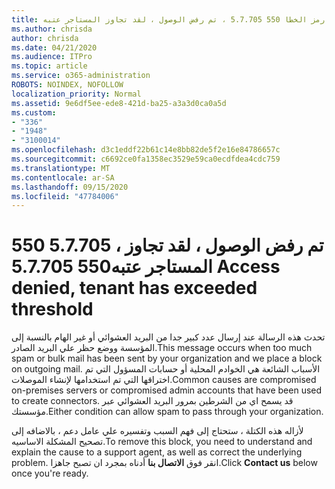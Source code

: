 ```yaml
---
title: رمز الخطا 550 5.7.705 ، تم رفض الوصول ، لقد تجاوز المستاجر عتبه
ms.author: chrisda
author: chrisda
ms.date: 04/21/2020
ms.audience: ITPro
ms.topic: article
ms.service: o365-administration
ROBOTS: NOINDEX, NOFOLLOW
localization_priority: Normal
ms.assetid: 9e6df5ee-ede8-421d-ba25-a3a3d0ca0a5d
ms.custom:
- "336"
- "1948"
- "3100014"
ms.openlocfilehash: d3c1eddf22b61c14e8bb82de5f2e16e84786657c
ms.sourcegitcommit: c6692ce0fa1358ec3529e59ca0ecdfdea4cdc759
ms.translationtype: MT
ms.contentlocale: ar-SA
ms.lasthandoff: 09/15/2020
ms.locfileid: "47784006"
---
```

# <a name="550-57705-access-denied-tenant-has-exceeded-threshold"></a><span data-ttu-id="a086f-102">550 5.7.705 ، تم رفض الوصول ، لقد تجاوز المستاجر عتبه</span><span class="sxs-lookup"><span data-stu-id="a086f-102">550 5.7.705 Access denied, tenant has exceeded threshold</span></span>

<span data-ttu-id="a086f-103">تحدث هذه الرسالة عند إرسال عدد كبير جدا من البريد العشوائي أو غير الهام بالنسبة إلى المؤسسة ووضع حظر علي البريد الصادر.</span><span class="sxs-lookup"><span data-stu-id="a086f-103">This message occurs when too much spam or bulk mail has been sent by your organization and we place a block on outgoing mail.</span></span>
<span data-ttu-id="a086f-104">الأسباب الشائعة هي الخوادم المحلية أو حسابات المسؤول التي تم اختراقها التي تم استخدامها لإنشاء الموصلات.</span><span class="sxs-lookup"><span data-stu-id="a086f-104">Common causes are compromised on-premises servers or compromised admin accounts that have been used to create connectors.</span></span> <span data-ttu-id="a086f-105">قد يسمح اي من الشرطين بمرور البريد العشوائي عبر مؤسستك.</span><span class="sxs-lookup"><span data-stu-id="a086f-105">Either condition can allow spam to pass through your organization.</span></span>

<span data-ttu-id="a086f-106">لأزاله هذه الكتلة ، ستحتاج إلى فهم السبب وتفسيره علي عامل دعم ، بالاضافه إلى تصحيح المشكلة الاساسيه.</span><span class="sxs-lookup"><span data-stu-id="a086f-106">To remove this block, you need to understand and explain the cause to a support agent, as well as correct the underlying problem.</span></span>
<span data-ttu-id="a086f-107">انقر فوق **الاتصال بنا** أدناه بمجرد ان تصبح جاهزا.</span><span class="sxs-lookup"><span data-stu-id="a086f-107">Click **Contact us** below once you're ready.</span></span>
